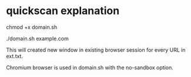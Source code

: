 # quickscan explanation

chmod +x domain.sh


./domain.sh example.com


This will created new window in existing browser session for every URL in ext.txt.

Chromium browser is used in domain.sh with the no-sandbox option.
